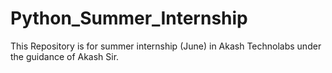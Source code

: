 # Python_Summer_Internship
This Repository is for summer internship (June) in Akash Technolabs under the guidance of Akash Sir.
